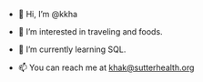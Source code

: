 - 👋 Hi, I’m @kkha
- 👀 I’m interested in traveling and foods.
- 🌱 I’m currently learning SQL.
  
- 📫 You can reach me at khak@sutterhealth.org

<!---
kellykha/kellykha is a ✨ special ✨ repository because its `README.md` (this file) appears on your GitHub profile.
You can click the Preview link to take a look at your changes.
--->
